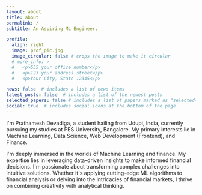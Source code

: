 ```yaml
---
layout: about
title: about
permalink: /
subtitle: An Aspiring ML Engineer. 

profile:
  align: right
  image: prof_pic.jpg
  image_circular: false # crops the image to make it circular
  # more_info: >
  #   <p>555 your office number</p>
  #   <p>123 your address street</p>
  #   <p>Your City, State 12345</p>

news: false  # includes a list of news items
latest_posts: false  # includes a list of the newest posts
selected_papers: false # includes a list of papers marked as "selected={true}"
social: true  # includes social icons at the bottom of the page
---
```

I'm Prathamesh Devadiga, a student hailing from Udupi, India, currently pursuing my studies at PES University, Bangalore. My primary interests lie in Machine Learning, Data Science, Web Development (Frontend), and Finance.

I'm deeply immersed in the worlds of Machine Learning and finance. My expertise lies in leveraging data-driven insights to make informed financial decisions. I'm passionate about transforming complex challenges into intuitive solutions. Whether it's applying cutting-edge ML algorithms to financial analysis or delving into the intricacies of financial markets, I thrive on combining creativity with analytical thinking.
